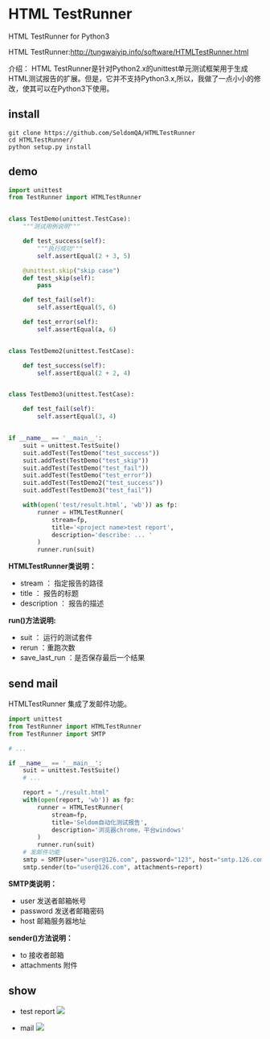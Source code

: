 # HTML TestRunner

HTML TestRunner for Python3

HTML TestRunner:http://tungwaiyip.info/software/HTMLTestRunner.html

介绍：
  HTML TestRunner是针对Python2.x的unittest单元测试框架用于生成HTML测试报告的扩展。但是，它并不支持Python3.x,所以，我做了一点小小的修改，使其可以在Python3下使用。


## install

```shell
git clone https://github.com/SeldomQA/HTMLTestRunner
cd HTMLTestRunner/
python setup.py install
```

## demo

```python
import unittest
from TestRunner import HTMLTestRunner


class TestDemo(unittest.TestCase):
    """测试用例说明"""

    def test_success(self):
        """执行成功"""
        self.assertEqual(2 + 3, 5)

    @unittest.skip("skip case")
    def test_skip(self):
        pass

    def test_fail(self):
        self.assertEqual(5, 6)

    def test_error(self):
        self.assertEqual(a, 6)


class TestDemo2(unittest.TestCase):

    def test_success(self):
        self.assertEqual(2 + 2, 4)


class TestDemo3(unittest.TestCase):

    def test_fail(self):
        self.assertEqual(3, 4)


if __name__ == '__main__':
    suit = unittest.TestSuite()
    suit.addTest(TestDemo("test_success"))
    suit.addTest(TestDemo("test_skip"))
    suit.addTest(TestDemo("test_fail"))
    suit.addTest(TestDemo("test_error"))
    suit.addTest(TestDemo2("test_success"))
    suit.addTest(TestDemo3("test_fail"))

    with(open('test/result.html', 'wb')) as fp:
        runner = HTMLTestRunner(
            stream=fp,
            title='<project name>test report',
            description='describe: ... '
        )
        runner.run(suit)
```
**HTMLTestRunner类说明：**

* stream ： 指定报告的路径
* title ： 报告的标题
* description ： 报告的描述

**run()方法说明:**
* suit ： 运行的测试套件
* rerun ：重跑次数
* save_last_run ：是否保存最后一个结果

## send mail

HTMLTestRunner 集成了发邮件功能。

```python
import unittest
from TestRunner import HTMLTestRunner
from TestRunner import SMTP

# ...

if __name__ == '__main__':
    suit = unittest.TestSuite()
    # ...

    report = "./result.html"
    with(open(report, 'wb')) as fp:
        runner = HTMLTestRunner(
            stream=fp,
            title='Seldom自动化测试报告',
            description='浏览器chrome，平台windows'
        )
        runner.run(suit)
    # 发邮件功能
    smtp = SMTP(user="user@126.com", password="123", host="smtp.126.com")
    smtp.sender(to="user@126.com", attachments=report)
```

**SMTP类说明：**
* user 发送者邮箱帐号
* password 发送者邮箱密码
* host 邮箱服务器地址

**sender()方法说明：**

* to 接收者邮箱
* attachments 附件

## show
* test report
![](test/img/test_report.png)

* mail
![](test/img/test_mail.png)
